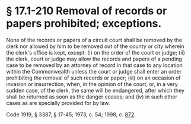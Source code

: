 # § 17.1-210 Removal of records or papers prohibited; exceptions.

<p>None of the records or papers of a circuit court shall be removed by the clerk nor allowed by him to be removed out of the county or city wherein the clerk's office is kept, except: (i) on the order of the court or judge; (ii) the clerk, court or judge may allow the records and papers of a pending case to be removed by an attorney of record in that case to any location within the Commonwealth unless the court or judge shall enter an order prohibiting the removal of such records or paper; (iii) on an occasion of invasion or insurrection, when, in the opinion of the court, or, in a very sudden case, of the clerk, the same will be endangered, after which they shall be returned as soon as the danger ceases; and (iv) in such other cases as are specially provided for by law.</p><p>Code 1919, § 3387, § 17-45; 1973, c. 54; 1998, c. <a href='http://lis.virginia.gov/cgi-bin/legp604.exe?981+ful+CHAP0872'>872</a>.</p>